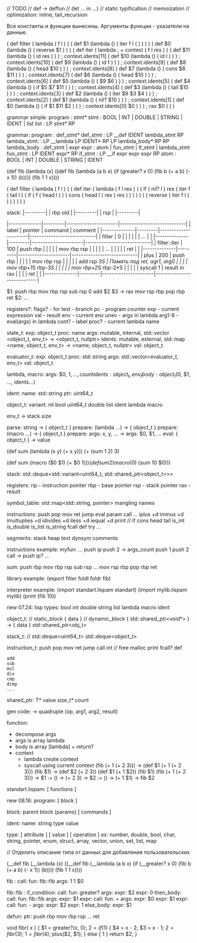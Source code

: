 
// TODO
// def -> deffun
// (let ... in ...)
// static typification
// memoization
// optimization: inline, tail_recursion

Все константы и функции вынесены.
Аргументы функции - указатели на данные.


( def 
  filter 
  ( lambda 
    ( f l ) 
    ( ( def $1 (lambda () ( iter f l ( ) ) ) )
      ( def $0 (lambda () ( reverse $1 ) ) )
      ( def 
        iter 
        ( lambda                                                 ; + context
          ( f l res ) 
          ( ( def $11 (lambda () ( id res ) ) )                  ; context.idents[11]
            ( def $10 (lambda () ( id l ) ) )                    ; context.idents[10]
            ( def $9  (lambda () ( id f ) ) )                    ; context.idents[9]
            ( def $8  (lambda () ( head $10 ) ) )                ; context.idents[8]
            ( def $7  (lambda () ( cons $8 $11 ) ) )             ; context.idents[7]
            ( def $6  (lambda () ( head $10 ) ) )                ; context.idents[6]
            ( def $5  (lambda () ( $9 $6 ) ) )                   ; context.idents[5]
            ( def $4  (lambda () ( if $5 $7 $11 ) ) )            ; context.idents[4]
            ( def $3  (lambda () ( tail $10 ) ) )                ; context.idents[3]
            ( def $2  (lambda () ( iter $9 $3 $4 ) ) )           ; context.idents[2]
            ( def $1  (lambda () ( nil? $10 ) ) )                ; context.idents[1]
            ( def $0  (lambda () ( if $1 $11 $2 ) ) )            ; context.idents[0]
            $0 ) ) )                                             ; rax
      $0 ) ) ) 


grammar simple:
  program       : stmt*
  stmt          : BOOL | INT | DOUBLE | STRING | IDENT | list
  list          : LP stmt* RP


grammar:
  program       : def_stmt*
  def_stmt      : LP __def IDENT lambda_stmt RP
  lambda_stmt:  : LP __lambda LP IDENT* RP LP lambda_body* RP RP
  lambda_body   : def_stmt | expr
  expr          : atom | fun_stmt | if_stmt | lambda_stmt
  fun_stmt      : LP IDENT expr* RP
  if_stmt       : LP __if expr expr expr RP
  atom          : BOOL | INT | DOUBLE | STRING | IDENT


(def fib (lambda (x)
  ((def fib (lambda (a b x) (if (greater? x 0) (fib b (+ a b) (- x 1)) (b))))
  (fib 1 1 x))))


( def 
  filter 
  ( lambda 
    ( f l ) 
    ( ( def 
        iter 
        ( lambda 
          ( f l res ) 
          ( ( if 
              ( nil? l ) 
              res 
              ( iter 
                f 
                ( tail l ) 
                ( if 
                  ( f 
                    ( head l ) ) 
                  ( cons 
                    ( head l ) 
                    res ) 
                  res ) ) ) ) ) ) 
      ( reverse 
        ( iter 
          f 
          l 
          ( ) ) ) ) ) ) 

stack:
|---------|
| rbp old |
|---------|
| rsp     |
|---------|


|--------------|---------|----------------------|----------------------------|
| label        | pointer | command              | comment                    |
|--------------|---------|----------------------|----------------------------|
| filter       | 0       |                      |                            |
|              |         | ...                  |                            |
|--------------|---------|----------------------|----------------------------|
| filter::iter | 100     | push rbp             |                            |
|              |         | mov  rbp rsp         |                            |
|              |         | ...                  |                            |
|              |         | ret                  |                            |
|--------------|---------|----------------------|----------------------------|
| plus         | 200     | push rbp             |                            |
|              |         | mov  rbp rsp         |                            |
|              |         | add  rsp 3*S         | Память под ret, agr1, arg0 |
|              |         | mov  rbp+1*S rbp-3*S |                            |
|              |         | mov  rbp+2*S rbp-2*S |                            |
|              |         | syscall 1            | result in rax              |
|              |         | ret                  |                            |
|--------------|---------|----------------------|----------------------------|

$1:
  push rbp
  mov  rbp rsp
  sub  rsp 0
    add $2 $3   -> rax
  mov  rsp rbp
  pop  rbp
  ret
$2:
  ...




registers?:
flags? - for test - branch
pc     - program counter
exp    - current expression
val    - result
env    - current env
unev   - args in lambda
arg1-8 - eval(args) in lambda
cont?  - label
proc?  - current lambda name

state_t:
  exp:    object_t
  proc:   name
  args:   mutable, internal, std::vector <object_t, env_t> -> <object_t, nullptr>
  idents: mutable, external, std::map <name, object_t, env_t> -> <name, object_t, nullptr>
  val:    object_t

evaluator_t:
  exp:    object_t
  proc:   std::string
  args:   std::vector<evaluator_t, env_t>
  val:    object_t

lambda, macro:
args: $0, $1, ..., count
idents: { object_t, env_t }
body: object_t($0, $1, ..., idents...)

ident:
  name:  std::string
  ptr:   uint64_t

object_t:
  variant:
    nil
    bool
    uint64_t
    double
    list
    ident
    lambda
    macro

env_t -> stack.size

parse: string -> { object_t }
prepare: (lambda ...) -> { object_t }
prepare: (macro ...) -> { object_t }
prepare: args: x, y, ... -> args: $0, $1, ...
eval: { object_t } -> value 


(def sum (lambda (x y) (+ x y)))
(+ (sum 1 2) 3)

(def sum (macro ($0 $1) (+ $0 $1)))
(def sum2 (macro ($0) (sum 10 $0)))



stack:
  std::deque<std::variant<uint64_t, std::shared_ptr<object_t>>>

registers:
  rip - instruction pointer
  rbp - base pointer
  rsp - stack pointer
  rax - result

symbol_table:
  std::map<std::string, pointer>
  mangling names

instructions:
  push   <val>
  pop    <val>
  mov    <dst> <src>
  ret
  jump   <ptr>
  eval   <val>
  param  <val>
  call   <ptr>
  ...
  iplus         <int> <int>   +d
  iminus        <int> <int>   +d
  imultuplies   <int> <int>   +d
  idivides      <int> <int>   +d
  iless         <int> <int>   +d
  iequal        <int> <int>   +d
  print         <val>
  // if         <bool> <val> <val>
  cons          <val> <list>
  head          <list>
  tail          <list>
  is_int        <val>
  is_double     <val>
  is_list       <val>
  is_string     <val>
  fcall         <string>
  def           <string> <val>
  try           <val> <val>
  ...

segments:
  stack
  heap
  text
  dynsym
  comments

instructions example:
  myfun:
    ...
    push ip
    push 2   -> args_count
    push 1
    push 2
    call <sum>   -> push ip?
    ...

  sum:
    push rbp
    mov  rbp rsp
    sub  rsp <localsize>
    ...
    mov  rsp rbp
    pop  rbp
    ret

library example:
  (export
    filter
    foldl
    foldr
    fib)

interpreter example:
  (import standart.lispam standart)
  (import mylib.lispam mylib)
  (print (fib 10))


new 07.24:
  lisp types:
    bool
    int
    double
    string
    list
    lambda
    macro
    ident

  object_t:
    // static_block  { data }
    // dynamic_block { std::shared_ptr<void*> } -> { data }
    std::shared_ptr<obj_t>

  stack_t:
    // std::deque<uint64_t>
    std::deque<object_t>

  instruction_t:
    push   <val>
    pop    <val>
    mov    <dst> <src>
    ret
    jump   <ptr>
    call   <ptr>
    int    <num>   // free malloc print fcall? def

    add
    sub
    mul
    div
    cmp
    dcmp
    ...

shared_ptr<T>:
  T* value 
  size_t* count


gen code:
  -> quadruple (op, arg1, arg2, result)

function:
  * decompose args
  * args is array lambda
  * body is array [lambda] + return?
  * context
    * lambda create context
    * syscall using current context
  (fib (+ 1 (+ 2 3)))
    -> (def $1 (+ 1 (+ 2 3))) (fib $1)
    -> (def $2 (+ 2 3)) (def $1 (+ 1 $2)) (fib $1)
  (fib (+ 1 (+ 2 3)))
    -> $1 := () -> (+ 2 3)
    -> $2 := () -> (+ 1 $1)
    -> fib $2

standart.lispam:
  [ functions ]


new 08.16:
  program:
    [ block ]

  block:
    parent block
    (params)
    [ commands ]

  ident:
    name: string
    type
    value
  
  type:
    [ attribute ]
    [ value ]
    [ operation ]
  ex: number, double, bool, char, string, pointer, enum, struct, array, vector, union, set, list, map
    
  // Отделить описание типа от данных для добавления пользовательских



(__def fib (__lambda (x)
  ((__def fib (__lambda (a b x) (if (__greater? x 0) (fib b (+ a b) (- x 1)) (b))))
  (fib 1 1 x))))

fib :
  call:
    fun: fib::fib
    args: 1 1 $0

fib::fib :
  if_condition:
    call:
      fun: greater?
      args:
        expr:
          $2
        expr:
          0
  then_body:
    call:
      fun: fib::fib
      args:
        expr:
          $1
        expr:
          call:
            fun: +
            args:
              expr:
                $0
              expr:
                $1
        expr:
          call:
            fun: -
            args:
              expr:
                $2
              expr:
                1
  else_body:
    expr:
      $1


defun:
  ptr: push rbp
       mov  rbp rsp
       ...
       ret


void fibr( x ) {
  $1 = greater?(x, 0);
  $2 = if ($1) {
    $4 = x - 2;
    $3 = x - 1;
    $2 = fibr($3);
    $1 = fibr($4);
    plus($2, $1);
  } else {
    1
  }
  return $2;
}


